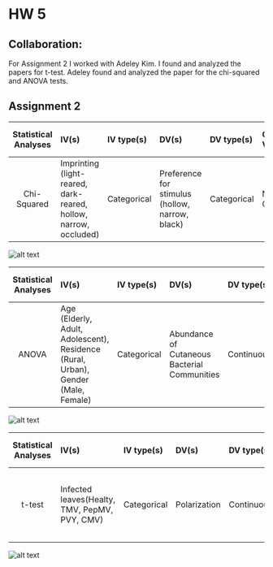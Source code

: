 # HW 5

## Collaboration:
For Assignment 2 I worked with Adeley Kim. I found and analyzed the papers for t-test. Adeley found and analyzed the paper for the chi-squared and ANOVA tests.

## Assignment 2

| **Statistical Analyses**	|  **IV(s)**  |  **IV type(s)** |  **DV(s)**  |  **DV type(s)**  |  **Control Var** | **Control Var type**  | **Question to be answered** | **_H0_** | **alpha** | **link to paper**| 
|:----------:|:----------|:------------|:-------------|:-------------|:------------|:------------- |:------------------|:----:|:-------:|:-------|
| Chi-Squared | Imprinting (light-reared, dark-reared, hollow, narrow, occluded) | Categorical |Preference for stimulus (hollow, narrow, black) | Categorical | No Control | N/A | Does imprinting affect naive chicks preference for stimuli? | Naive chicks show no preference to any stimuli | 0.05 | https://journals.plos.org/plosone/article?id=10.1371/journal.pone.0166425#pone-0166425-g001 |

![alt text](https://journals.plos.org/plosone/article/figure/image?size=large&id=10.1371/journal.pone.0166425.g004 "Main Plot")

| **Statistical Analyses**	|  **IV(s)**  |  **IV type(s)** |  **DV(s)**  |  **DV type(s)**  |  **Control Var** | **Control Var type**  | **Question to be answered** | **_H0_** | **alpha** | **link to paper**| 
|:----------:|:----------|:------------|:-------------|:-------------|:------------|:------------- |:------------------|:----:|:-------:|:-------|
| ANOVA | Age (Elderly, Adult, Adolescent), Residence (Rural, Urban), Gender (Male, Female) | Categorical | Abundance of Cutaneous Bacterial Communities | Continuous | Abundence of Bacteria on Unused, Moistened Swab Head | Continuous | How do bacterial communities differ among urban and rural populations in Shanghai? | Bacterial communities do not differ among urban and rural populations in Shanghai | 0.001 | https://journals.plos.org/plosone/article?id=10.1371/journal.pone.0141842 |

![alt text](https://journals.plos.org/plosone/article/figure/image?size=large&id=10.1371/journal.pone.0141842.g004 "Main Plot")

| **Statistical Analyses**	|  **IV(s)**  |  **IV type(s)** |  **DV(s)**  |  **DV type(s)**  |  **Control Var** | **Control Var type**  | **Question to be answered** | **_H0_** | **alpha** | **link to paper**| 
|:----------:|:----------|:------------|:-------------|:-------------|:------------|:------------- |:------------------|:----:|:-------:|:-------|
| t-test | Infected leaves(Healty, TMV, PepMV, PVY, CMV) | Categorical | Polarization | Continuous | N/A | N/A | Does plant viruses affect the features of leaf surfaces? | Polarization do not differ from healthy and infected leaves | 0.05 | https://journals.plos.org/plosone/article?id=10.1371/journal.pone.0152836

![alt text](https://journals.plos.org/plosone/article/figure/image?size=large&id=info:doi/10.1371/journal.pone.0152836.g002 "Main Plot")